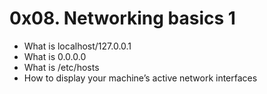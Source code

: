 # 0x08. Networking basics 1
* What is localhost/127.0.0.1
* What is 0.0.0.0
* What is /etc/hosts
* How to display your machine’s active network interfaces
